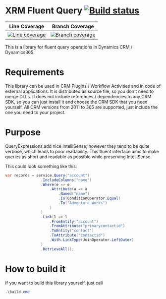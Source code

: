 # XRM Fluent Query [![Build status](https://ci.appveyor.com/api/projects/status/x0o7dqnhnwi2i8bk?svg=true)](https://ci.appveyor.com/project/DigitalFlow/xrm-fluent-query)

|Line Coverage|Branch Coverage|
|-----|-----------------|
|[![Line coverage](https://cdn.rawgit.com/digitalflow/xrm-fluent-query/master/reports/badge_linecoverage.svg)](https://cdn.rawgit.com/digitalflow/xrm-fluent-query/master/reports/index.htm)|[![Branch coverage](https://cdn.rawgit.com/digitalflow/xrm-fluent-query/master/reports/badge_branchcoverage.svg)](https://cdn.rawgit.com/digitalflow/xrm-fluent-query/master/reports/index.htm)|

This is a library for fluent query operations in Dynamics CRM / Dynamics365.

# Requirements
This library can be used in CRM Plugins / Workflow Activities and in code of external applications. It is distributed as source file, so you don't need to merge DLLs.
It does not include references / dependencies to any CRM SDK, so you can just install it and choose the CRM SDK that you need yourself.
All CRM versions from 2011 to 365 are supported, just include the one you need to your project.

# Purpose
QueryExpressions add nice IntelliSense, however they tend to be quite verbose, which leads to poor readability.
This fluent interface aims to make queries as short and readable as possible while preserving IntelliSense.

This could look something like this:
```C#
var records = service.Query("account")
                .IncludeColumns("name")
                .Where(e => e
                    .Attribute(a => a
                        .Named("name")
                        .Is(ConditionOperator.Equal)
                        .To("Adventure Works")
                    )
                )
                .Link(l => l
                    .FromEntity("account")
                    .FromAttribute("primarycontactid")
                    .ToEntity("contact")
                    .ToAttribute("contactid")
                    .With.LinkType(JoinOperator.LeftOuter)
                )
                .RetrieveAll();
```

# How to build it
If you want to build this library yourself, just call 

```PowerShell
.\build.cmd
```
